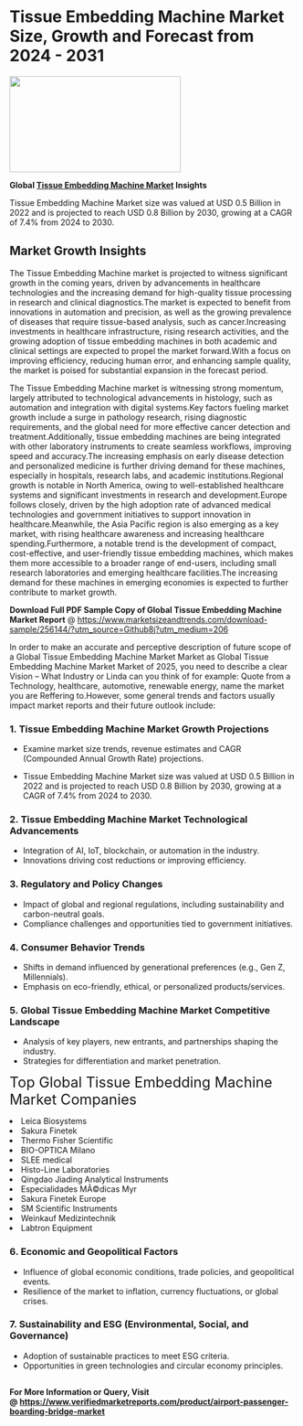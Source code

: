 <H1>Tissue Embedding Machine Market Size, Growth and Forecast from 2024 - 2031</H1><img class="aligncenter size-medium wp-image-584254" src="https://thirdeyenews.in/wp-content/uploads/2024/09/Global-Market-Research-300x168.jpeg" alt="" width="300" height="168" /><p><strong>Global&nbsp;<a href="https://www.marketsizeandtrends.com/download-sample/256144/?utm_source=Github8j?utm_medium=206">Tissue Embedding Machine Market</a> Insights</strong></p><p>Tissue Embedding Machine Market size was valued at USD 0.5 Billion in 2022 and is projected to reach USD 0.8 Billion by 2030, growing at a CAGR of 7.4% from 2024 to 2030.</p><p><h2>Market Growth Insights</h2> <p>The Tissue Embedding Machine market is projected to witness significant growth in the coming years, driven by advancements in healthcare technologies and the increasing demand for high-quality tissue processing in research and clinical diagnostics.The market is expected to benefit from innovations in automation and precision, as well as the growing prevalence of diseases that require tissue-based analysis, such as cancer.Increasing investments in healthcare infrastructure, rising research activities, and the growing adoption of tissue embedding machines in both academic and clinical settings are expected to propel the market forward.With a focus on improving efficiency, reducing human error, and enhancing sample quality, the market is poised for substantial expansion in the forecast period.</p> <p>The Tissue Embedding Machine market is witnessing strong momentum, largely attributed to technological advancements in histology, such as automation and integration with digital systems.Key factors fueling market growth include a surge in pathology research, rising diagnostic requirements, and the global need for more effective cancer detection and treatment.Additionally, tissue embedding machines are being integrated with other laboratory instruments to create seamless workflows, improving speed and accuracy.The increasing emphasis on early disease detection and personalized medicine is further driving demand for these machines, especially in hospitals, research labs, and academic institutions.Regional growth is notable in North America, owing to well-established healthcare systems and significant investments in research and development.Europe follows closely, driven by the high adoption rate of advanced medical technologies and government initiatives to support innovation in healthcare.Meanwhile, the Asia Pacific region is also emerging as a key market, with rising healthcare awareness and increasing healthcare spending.Furthermore, a notable trend is the development of compact, cost-effective, and user-friendly tissue embedding machines, which makes them more accessible to a broader range of end-users, including small research laboratories and emerging healthcare facilities.The increasing demand for these machines in emerging economies is expected to further contribute to market growth.</p> <p><span class=""><strong>Download Full PDF Sample Copy of Global Tissue Embedding Machine Market Report</strong> @ <a href="https://www.marketsizeandtrends.com/download-sample/256144/?utm_source=Github8j?utm_medium=206" target="_blank">https://www.marketsizeandtrends.com/download-sample/256144/?utm_source=Github8j?utm_medium=206</a></span></p><p>In order to make an accurate and perceptive description of future scope of a Global&nbsp;Tissue Embedding Machine Market Market as Global&nbsp;Tissue Embedding Machine Market Market of 2025, you need to describe a clear Vision &ndash; What Industry or Linda can you think of for example: Quote from a Technology, healthcare, automotive, renewable energy, name the market you are Reffering to.However, some general trends and factors usually impact market reports and their future outlook include:</p><h3>1.&nbsp;<strong>Tissue Embedding Machine Market Growth Projections</strong></h3><ul><li>Examine market size trends, revenue estimates and CAGR (Compounded Annual Growth Rate) projections.</li><li><p>Tissue Embedding Machine Market size was valued at USD 0.5 Billion in 2022 and is projected to reach USD 0.8 Billion by 2030, growing at a CAGR of 7.4% from 2024 to 2030.</p></li></ul><h3>2.&nbsp;<strong>Tissue Embedding Machine Market Technological Advancements</strong></h3><ul><li>Integration of AI, IoT, blockchain, or automation in the industry.</li><li>Innovations driving cost reductions or improving efficiency.</li></ul><h3>3.&nbsp;<strong>Regulatory and Policy Changes</strong></h3><ul><li>Impact of global and regional regulations, including sustainability and carbon-neutral goals.</li><li>Compliance challenges and opportunities tied to government initiatives.</li></ul><h3>4.&nbsp;<strong>Consumer Behavior Trends</strong></h3><ul><li>Shifts in demand influenced by generational preferences (e.g., Gen Z, Millennials).</li><li>Emphasis on eco-friendly, ethical, or personalized products/services.</li></ul><h3>5.&nbsp;<strong>Global Tissue Embedding Machine Market Competitive Landscape</strong></h3><ul><li>Analysis of key players, new entrants, and partnerships shaping the industry.</li><li>Strategies for differentiation and market penetration.</li></ul><p data-pm-slice="1 1 []"><span style="color: inherit; font-family: inherit; font-size: 25px;">Top Global Tissue Embedding Machine Market Companies</span></p><div class="" data-test-id=""><p><li>Leica Biosystems</li><li> Sakura Finetek</li><li> Thermo Fisher Scientific</li><li> BIO-OPTICA Milano</li><li> SLEE medical</li><li> Histo-Line Laboratories</li><li> Qingdao Jiading Analytical Instruments</li><li> Especialidades MÃ©dicas Myr</li><li> Sakura Finetek Europe</li><li> SM Scientific Instruments</li><li> Weinkauf Medizintechnik</li><li> Labtron Equipment</li></p></div><h3>6.&nbsp;<strong>Economic and Geopolitical Factors</strong></h3><ul><li>Influence of global economic conditions, trade policies, and geopolitical events.</li><li>Resilience of the market to inflation, currency fluctuations, or global crises.</li></ul><h3>7.&nbsp;<strong>Sustainability and ESG (Environmental, Social, and Governance)</strong></h3><ul><li>Adoption of sustainable practices to meet ESG criteria.</li><li>Opportunities in green technologies and circular economy principles.</li></ul><h2><strong style="font-size: 14px;">For More Information or Query, Visit @&nbsp;</strong><a style="background-color: #ffffff; font-size: 14px;" href="https://www.marketsizeandtrends.com/report/tissue-embedding-machine-market/" target="_blank">https://www.verifiedmarketreports.com/product/airport-passenger-boarding-bridge-market</a></h2>
